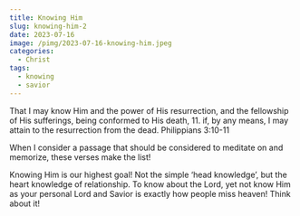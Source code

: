 ```yaml
---
title: Knowing Him
slug: knowing-him-2
date: 2023-07-16
image: /pimg/2023-07-16-knowing-him.jpeg
categories:
  - Christ
tags:
  - knowing
  - savior
---
```


<p>That I may know Him and the power of His resurrection, and the fellowship of His sufferings, being conformed to His death, 11. if, by any means, I may attain to the resurrection from the dead. Philippians 3:10-11</p><p>When I consider a passage that should be considered to meditate on and memorize, these verses make the list!</p><p>Knowing Him is our highest goal! Not the simple ‘head knowledge’, but the heart knowledge of relationship. To know about the Lord, yet not know Him as your personal Lord and Savior is exactly how people miss heaven! Think about it!</p>

